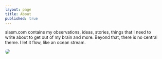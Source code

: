 ```yaml
---
layout: page
title: About
published: true
---
```


slasm.com contains my observations, ideas, stories, things that I need to write about to get out of my brain and more. Beyond that, there is no central theme. I let it flow, like an ocean stream.

<img src="http://slasm.com/favicons/mstile-150x150.png" style="border-radius: 50%;">
